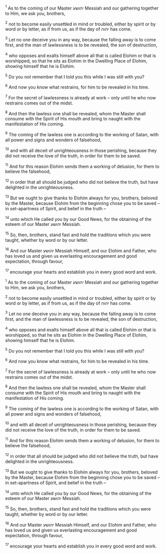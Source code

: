 <sup>1</sup> As to the coming of our Master יהושע Messiah and our gathering together to Him, we ask you, brothers,

<sup>2</sup> not to become easily unsettled in mind or troubled, either by spirit or by word or by letter, as if from us, as if the day of יהוה has come.

<sup>3</sup> Let no one deceive you in any way, because the falling away is to come first, and the man of lawlessness is to be revealed, the son of destruction,

<sup>4</sup> who opposes and exalts himself above all that is called Elohim or that is worshipped, so that he sits as Elohim in the Dwelling Place of Elohim, showing himself that he is Elohim.

<sup>5</sup> Do you not remember that I told you this while I was still with you?

<sup>6</sup> And now you know what restrains, for him to be revealed in his time.

<sup>7</sup> For the secret of lawlessness is already at work – only until he who now restrains comes out of the midst.

<sup>8</sup> And then the lawless one shall be revealed, whom the Master shall consume with the Spirit of His mouth and bring to naught with the manifestation of His coming.

<sup>9</sup> The coming of the lawless one is according to the working of Satan, with all power and signs and wonders of falsehood,

<sup>10</sup> and with all deceit of unrighteousness in those perishing, because they did not receive the love of the truth, in order for them to be saved.

<sup>11</sup> And for this reason Elohim sends them a working of delusion, for them to believe the falsehood,

<sup>12</sup> in order that all should be judged who did not believe the truth, but have delighted in the unrighteousness.

<sup>13</sup> But we ought to give thanks to Elohim always for you, brothers, beloved by the Master, because Elohim from the beginning chose you to be saved – in set-apartness of Spirit, and belief in the truth –

<sup>14</sup> unto which He called you by our Good News, for the obtaining of the esteem of our Master יהושע Messiah.

<sup>15</sup> So, then, brothers, stand fast and hold the traditions which you were taught, whether by word or by our letter.

<sup>16</sup> And our Master יהושע Messiah Himself, and our Elohim and Father, who has loved us and given us everlasting encouragement and good expectation, through favour,

<sup>17</sup> encourage your hearts and establish you in every good word and work.

<sup>1</sup> As to the coming of our Master יהושע Messiah and our gathering together to Him, we ask you, brothers,

<sup>2</sup> not to become easily unsettled in mind or troubled, either by spirit or by word or by letter, as if from us, as if the day of יהוה has come.

<sup>3</sup> Let no one deceive you in any way, because the falling away is to come first, and the man of lawlessness is to be revealed, the son of destruction,

<sup>4</sup> who opposes and exalts himself above all that is called Elohim or that is worshipped, so that he sits as Elohim in the Dwelling Place of Elohim, showing himself that he is Elohim.

<sup>5</sup> Do you not remember that I told you this while I was still with you?

<sup>6</sup> And now you know what restrains, for him to be revealed in his time.

<sup>7</sup> For the secret of lawlessness is already at work – only until he who now restrains comes out of the midst.

<sup>8</sup> And then the lawless one shall be revealed, whom the Master shall consume with the Spirit of His mouth and bring to naught with the manifestation of His coming.

<sup>9</sup> The coming of the lawless one is according to the working of Satan, with all power and signs and wonders of falsehood,

<sup>10</sup> and with all deceit of unrighteousness in those perishing, because they did not receive the love of the truth, in order for them to be saved.

<sup>11</sup> And for this reason Elohim sends them a working of delusion, for them to believe the falsehood,

<sup>12</sup> in order that all should be judged who did not believe the truth, but have delighted in the unrighteousness.

<sup>13</sup> But we ought to give thanks to Elohim always for you, brothers, beloved by the Master, because Elohim from the beginning chose you to be saved – in set-apartness of Spirit, and belief in the truth –

<sup>14</sup> unto which He called you by our Good News, for the obtaining of the esteem of our Master יהושע Messiah.

<sup>15</sup> So, then, brothers, stand fast and hold the traditions which you were taught, whether by word or by our letter.

<sup>16</sup> And our Master יהושע Messiah Himself, and our Elohim and Father, who has loved us and given us everlasting encouragement and good expectation, through favour,

<sup>17</sup> encourage your hearts and establish you in every good word and work.

